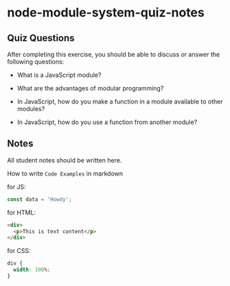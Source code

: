 # node-module-system-quiz-notes

## Quiz Questions

After completing this exercise, you should be able to discuss or answer the following questions:

- What is a JavaScript module?

- What are the advantages of modular programming?

- In JavaScript, how do you make a function in a module available to other modules?

- In JavaScript, how do you use a function from another module?

## Notes

All student notes should be written here.

How to write `Code Examples` in markdown

for JS:

```javascript
const data = 'Howdy';
```

for HTML:

```html
<div>
  <p>This is text content</p>
</div>
```

for CSS:

```css
div {
  width: 100%;
}
```
